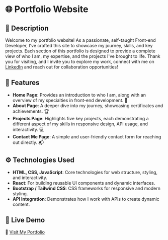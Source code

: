 # 🌐 Portfolio Website

## 📜 Description
Welcome to my portfolio website! As a passionate, self-taught Front-end Developer, I've crafted this site to showcase my journey, skills, and key projects. Each section of this portfolio is designed to provide a complete view of who I am, my expertise, and the projects I've brought to life. Thank you for visiting, and I invite you to explore my work, connect with me on [LinkedIn](https://www.linkedin.com/in/selenkarakaya/) and reach out for collaboration opportunities!

## 🌟 Features

- **Home Page**: Provides an introduction to who I am, along with an overview of my specialties in front-end development. 🌟
- **About Page**: A deeper dive into my journey, showcasing certificates and achievements. 🏆
- **Projects Page**: Highlights five key projects, each demonstrating a different aspect of my skills in responsive design, API usage, and interactivity. 💻
- **Contact Me Page**: A simple and user-friendly contact form for reaching out directly. 📬

## ⚙️ Technologies Used
- **HTML, CSS, JavaScript**: Core technologies for web structure, styling, and interactivity.
- **React**: For building reusable UI components and dynamic interfaces.
- **Bootstrap / Tailwind CSS**: CSS frameworks for responsive and modern styling.
- **API Integration**: Demonstrates how I work with APIs to create dynamic content.

## 🚀 Live Demo
🌟 [Visit My Portfolio](https://selenkarakaya.netlify.app/)

